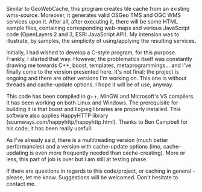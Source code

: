 Similar to GeoWebCache, this program creates tile cache from an existing wms-source. Moreover, it generates valid OSGeo TMS and OGC WMS services upon it. After all, after executing it, there will be some HTML sample files, containing corresponding web-maps and verious JavaScript code (OpenLayers 2 and 3, ESRI JavaScript API). My intension was to illustrate, by samples, the simplicity of using/applying the resulting services.

Initially, I had wished to develop a C-style program, for this purpose. Frankly, I started that way. However, the problematics itself was constantly drawing me towards C++, boost, templates, metaprogrammings... and I've finally come to the version presented here.  It's not final; the project is ongoing and there are other versions I'm working on. This one is without threads and cache-update options.  I hope it will be of use, anyway.

This code has been compiled in g++, MinGW and Microsoft's VS compilers. It has been working on both Linux and Windows. The prerequisite for building it is that boost and libjpeg libraries are properly installed. This software also applies HappyHTTP library (scumways.com/happyhttp/happyhttp.html). Thanks to Ben Campbell for his code; it has been really usefull.

As I've already said, there is a multitreading version (much better performancies) and a version with cache-update options (imo, cache-updating is even more frequently needed than cache-creating). More or less, this part of job is over but I am still at testing phase. 

If there are questions in regards to this code/project, or caching in general - please, let me know. Suggestions will be welcomed. Don't hesitate to contact me.


